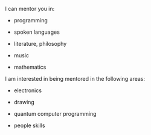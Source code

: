 

I can mentor you in:

* programming

* spoken languages

* literature, philosophy

* music

* mathematics


I am interested in being mentored in the following areas:

* electronics

* drawing

* quantum computer programming

* people skills
